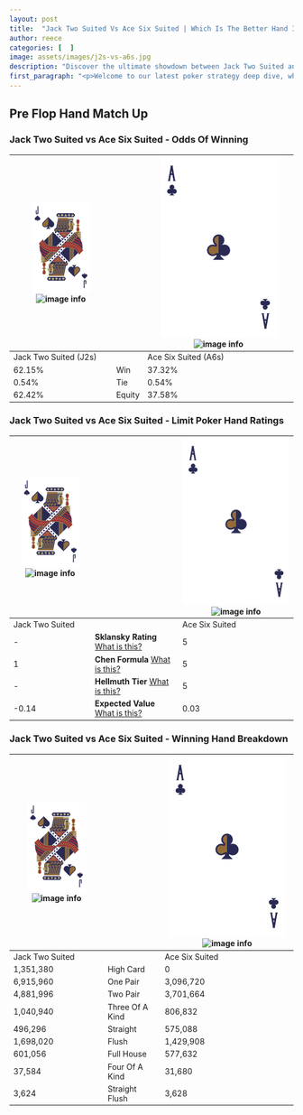 ```yaml
---
layout: post
title:  "Jack Two Suited Vs Ace Six Suited | Which Is The Better Hand In Poker? A Complete Guide"
author: reece
categories: [  ]
image: assets/images/j2s-vs-a6s.jpg
description: "Discover the ultimate showdown between Jack Two Suited and Ace Six Suited in poker! Uncover the odds, strategies, and scenarios where one hand triumphs over the other. Get ready to up your poker game with this thrilling analysis."
first_paragraph: "<p>Welcome to our latest poker strategy deep dive, where we're pitting two distinct hands against each other in a high-stakes showdown: Jack Two Suited vs Ace Six Suited.</p><p>In the dynamic world of poker, every decision counts, and knowing which hand holds the upper hand is key to your success at the table.</p><p>In this article, we'll dissect these two hands, explore the scenarios where one dominates the other, and equip you with the knowledge to make strategic choices that can tip the odds in your favor.</p><p>Get ready to unravel the intriguing dynamics of these poker hands and elevate your game to new heights.</p>"
---
```




[comment]: # (sp0)

## Pre Flop Hand Match Up

<div class="table hand-ratings" markdown="1"> 



### Jack Two Suited vs Ace Six Suited - Odds Of Winning


    
| ![image info](assets/images/hand1/J.png) ![image info](assets/images/hand1/2s.png) |  | ![image info](assets/images/hand2/A.png) ![image info](assets/images/hand2/6s.png) |
| -------- | -------- | -------- |
| Jack Two Suited (J2s) |  | Ace Six Suited (A6s) |
| 62.15% | Win | 37.32% |
| 0.54% | Tie | 0.54% |
| 62.42% | Equity | 37.58% |




[comment]: # (sp1)



### Jack Two Suited vs Ace Six Suited - Limit Poker Hand Ratings


    
| ![image info](assets/images/hand1/J.png) ![image info](assets/images/hand1/2s.png) |  | ![image info](assets/images/hand2/A.png) ![image info](assets/images/hand2/6s.png) |
| -------- | -------- | -------- |
| Jack Two Suited |  | Ace Six Suited |
| - | **Sklansky Rating** [What is this?](/sklansky-rating-explained) | 5 |
| 1 | **Chen Formula** [What is this?](/chen-formula-explained) | 5 |
| - | **Hellmuth Tier** [What is this?](/Hellmuth-tier-explained) | 5 |
| -0.14 | **Expected Value** [What is this?](/expected-value-explained) | 0.03 |




[comment]: # (sp2)



### Jack Two Suited vs Ace Six Suited - Winning Hand Breakdown


    
| ![image info](assets/images/hand1/J.png) ![image info](assets/images/hand1/2s.png) |  | ![image info](assets/images/hand2/A.png) ![image info](assets/images/hand2/6s.png) |
| -------- | -------- | -------- |
| Jack Two Suited |  | Ace Six Suited |
| 1,351,380 | High Card | 0 |
| 6,915,960 | One Pair | 3,096,720 |
| 4,881,996 | Two Pair | 3,701,664 |
| 1,040,940 | Three Of A Kind | 806,832 |
| 496,296 | Straight | 575,088 |
| 1,698,020 | Flush | 1,429,908 |
| 601,056 | Full House | 577,632 |
| 37,584 | Four Of A Kind | 31,680 |
| 3,624 | Straight Flush | 3,628 |




[comment]: # (sp3)



</div>

[comment]: # (sp4)



[comment]: # (sp5)

